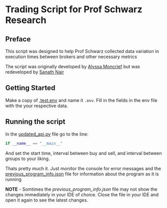 # Trading Script for Prof Schwarz Research

## Preface 

This script was designed to help Prof Schwarz collected data variation in execution times between brokers and other necessary metrics

The script was originally developed by [Alyssa Moncrief](https://www.linkedin.com/in/alyssa-moncrief/) but was redeveloped by [Sanath Nair](https://www.linkedin.com/in/sanathnair09/)

## Getting Started

Make a copy of [.test.env](.test.env) and name it `.env`. Fill in the fields in the env file with the your respective data.

## Running the script

In the [updated_api.py](updated_api.py) file go to the line:

```python 
if __name__ == "__main__"
```
And set the start time, interval between buy and sell, and interval between groups to your liking.

Thats pretty much it. Just monitor the console for error messages and the [previous_program_info.json](previous_program_info.json) file for information about the program as it is running 

**NOTE** - Somtimes the *previous_program_info.json* file may not show the changes immediately in your IDE of choice. Close the file in your IDE and open it again to see the latest changes.
